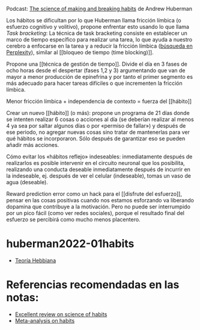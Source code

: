 Podcast: [The science of making and breaking habits](https://spotify.link/6bkFpqwnzDb) de Andrew Huberman

Los hábitos se dificultan por lo que Huberman llama fricción límbica (o esfuerzo cognitivo y volitivo), propone enfrentar esto usando lo que llama *Task bracketing*: La técnica de task bracketing consiste en establecer un marco de tiempo específico para realizar una tarea, lo que ayuda a nuestro cerebro a enfocarse en la tarea y a reducir la fricción límbica ([búsqueda en Perplexity](https://www.perplexity.ai/search/0cbe2eeb-3164-4e47-b691-a1cbb73200ce?s=u)), similar al [[bloqueo de tiempo (time blocking)]].

Propone una [[técnica de gestión de tiempo]]. Divide el día en 3 fases de ocho horas desde el despertar (fases 1,2 y 3) argumentando que van de mayor a menor producción de epinefrina y por tanto el primer segmento es más adecuado para hacer tareas difíciles o que incrementen la fricción límbica.

Menor fricción límbica + independencia de contexto = fuerza del [[hábito]]

Crear un nuevo [[hábito]] (o más): propone un programa de 21 días donde se intenten realizar 6 cosas o acciones al día (se deberían realizar al menos 4 ya sea por saltar algunos días o por «permiso de fallar») y después de ese periodo, no agregar nuevas cosas sino tratar de mantenerlas para ver qué hábitos se incorporaron. Sólo después de garantizar eso se pueden añadir más acciones.

Cómo evitar los «hábitos reflejo» indeseables: inmediatamente después de realizarlos es posible intervenir en el circuito neuronal que los posibilita, realizando una conducta deseable inmediatamente después de incurrir en la indeseable, ej. después de ver el celular (indeseable), tomas un vaso de agua (deseable).

Reward prediction error como un hack para el [[disfrute del esfuerzo]], pensar en las cosas positivas cuando nos estamos esforzando va liberando dopamina que contribuye a la motivación. Pero no puede ser interrumpido por un pico fácil (como ver redes sociales), porque el resultado final del esfuerzo se percibirá como mucho menos placentero.

# huberman2022-01habits

- [Teoría Hebbiana](https://es.wikipedia.org/wiki/Teor%C3%ADa_hebbiana)
# Referencias recomendadas en las notas:

- [Excellent review on science of habits](https://www.annualreviews.org/doi/abs/10.1146/annurev-psych-122414-033417)
- [Meta-analysis on habits](https://journals.sagepub.com/doi/full/10.1177/1539449219876877)